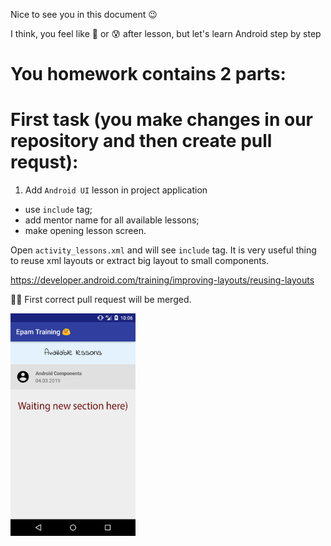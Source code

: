 Nice to see you in this document 😉

I think, you feel like 🤯 or 😰 after lesson, but let's learn Android step by step


# You homework contains 2 parts:

# First task (you make changes in our repository and then create pull requst):

1. Add `Android UI` lesson in project application
  * use `include` tag;
  * add mentor name for all available lessons;
  * make opening lesson screen.
    
Open `activity_lessons.xml` and will see `include` tag. It is very useful thing to reuse xml layouts or extract big layout to small components.

https://developer.android.com/training/improving-layouts/reusing-layouts

👌🏻 First correct pull request will be merged.

<a><img src='training_app.png' width="200"/></a>
